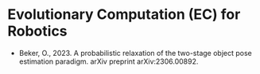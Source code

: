 # Evolutionary Computation (EC) for Robotics

* Beker, O., 2023. A probabilistic relaxation of the two-stage object pose estimation paradigm. arXiv preprint arXiv:2306.00892.
